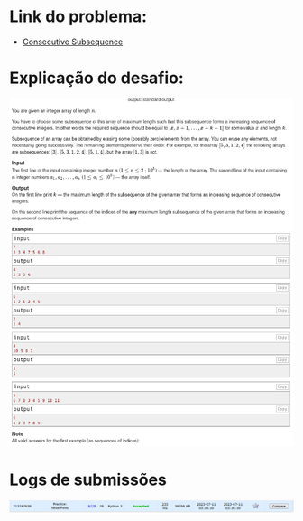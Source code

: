 # Link do problema:

- [Consecutive Subsequence](https://codeforces.com/problemset/problem/977/F)

# Explicação do desafio:

![Consecutive Subsequence](./assets/explanation.png)

# Logs de submissões

![LogsSubmissao](./assets/Logs.png)